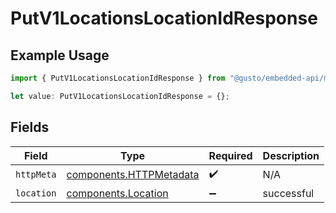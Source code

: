 # PutV1LocationsLocationIdResponse

## Example Usage

```typescript
import { PutV1LocationsLocationIdResponse } from "@gusto/embedded-api/models/operations/putv1locationslocationid.js";

let value: PutV1LocationsLocationIdResponse = {};
```

## Fields

| Field                                                              | Type                                                               | Required                                                           | Description                                                        |
| ------------------------------------------------------------------ | ------------------------------------------------------------------ | ------------------------------------------------------------------ | ------------------------------------------------------------------ |
| `httpMeta`                                                         | [components.HTTPMetadata](../../models/components/httpmetadata.md) | :heavy_check_mark:                                                 | N/A                                                                |
| `location`                                                         | [components.Location](../../models/components/location.md)         | :heavy_minus_sign:                                                 | successful                                                         |